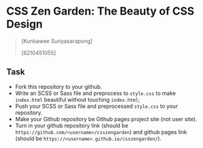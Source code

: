 # CSS Zen Garden: The Beauty of CSS Design

> [Kunkawee Suriyasarapong]
>  
> [6210451055]

## Task

* Fork this repository to your github.
* Write an SCSS or Sass file and preprocess to `style.css` to make `index.html` beautiful without touching `index.html`;
* Push your SCSS or Sass file and preprocessed `style.css` to your repository.
* Make your Github repository be Github pages project site (not user site).
* Turn in your github repository link (should be `https://github.com/<username>/csszengarden`) and github pages link (should be `https://<username>.github.io/csszengarden/`).
